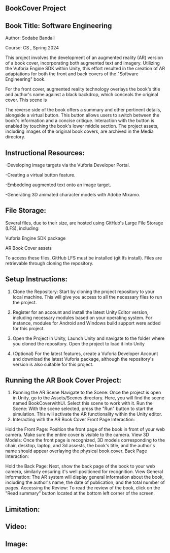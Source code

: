  BookCover Project
----------------------------------------
Book Title: Software Engineering
--------------------------------------------
Author: Sodabe Bandali

Course: CS , Spring 2024

This project involves the development of an augmented reality (AR) version of a book cover, incorporating both augmented text and imagery. Utilizing the Vuforia Engine SDK within Unity, this effort resulted in the creation of AR adaptations for both the front and back covers of the "Software Engineering" book.

For the front cover, augmented reality technology overlays the book's title and author's name against a black backdrop, which conceals the original cover. This scene is

The reverse side of the book offers a summary and other pertinent details, alongside a virtual button. This button allows users to switch between the book's information and a concise critique. Interaction with the button is enabled by touching the book's lower middle section. The project assets, including images of the original book covers, are archived in the Media directory.

Instructional Resources:
--------------------------------
-Developing image targets via the Vuforia Developer Portal.

-Creating a virtual button feature.

-Embedding augmented text onto an image target.

-Generating 3D animated character models with Adobe Mixamo.

File Storage:
----------------------------------------------
Several files, due to their size, are hosted using GitHub's Large File Storage (LFS), including:

Vuforia Engine SDK package

AR Book Cover assets

To access these files, GitHub LFS must be installed (git lfs install). Files are retrievable through cloning the repository.

Setup Instructions:
---------------------------------------------------------------
1. Clone the Repository: Start by cloning the project repository to your local machine. This will give you access to all the necessary files to run the project.

2. Register for an account and install the latest Unity Editor version, including necessary modules based on your operating system. For instance, modules for Android and Windows build support were added for this project.

3. Open the Project in Unity, Launch Unity and navigate to the folder where you cloned the repository. Open the project to load it into Unity

4. (Optional) For the latest features, create a Vuforia Developer Account and download the latest Vuforia package, although the repository's version is also suitable for this project.


 Running the AR Book Cover Project:
--------------------------------------------------------

1. Running the AR Scene
Navigate to the Scene: Once the project is open in Unity, go to the Assets/Scenes directory. Here, you will find the scene named BookCoverwithUI. Select this scene to work with it.
Run the Scene: With the scene selected, press the "Run" button to start the simulation. This will activate the AR functionality within the Unity editor.
2. Interacting with the AR Book Cover
Front Page Interaction:

Hold the Front Page: Position the front page of the book in front of your web camera. Make sure the entire cover is visible to the camera.
View 3D Models: Once the front page is recognized, 3D models corresponding to the chair, desktop, laptop, and 3d assests, the book's title, and the author's name should appear overlaying the physical book cover.
Back Page Interaction:

Hold the Back Page: Next, show the back page of the book to your web camera, similarly ensuring it's well positioned for recognition.
View General Information: The AR system will display general information about the book, including the author's name, the date of publication, and the total number of pages.
Accessing the Review:
To read the review of the book, click on the "Read summary" button located at the bottom left corner of the screen.

Limitation:
--------------------------









Video:
---------------------------


Image:
----------------
